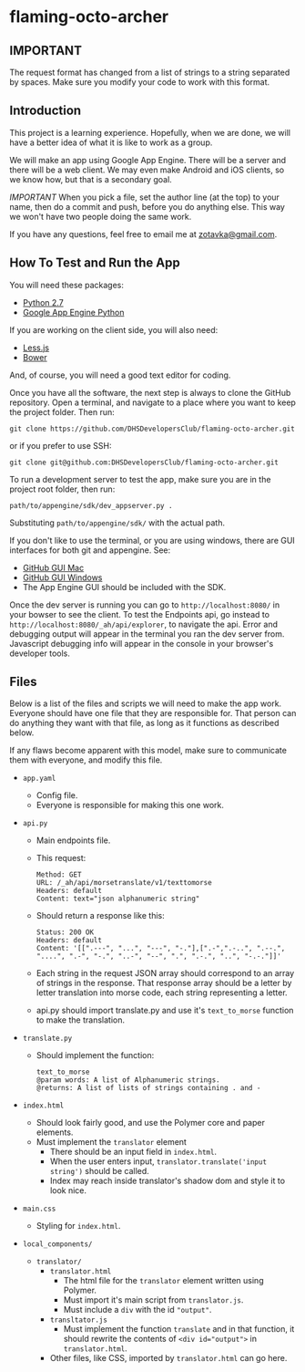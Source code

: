 flaming-octo-archer
===================

IMPORTANT
---------
The request format has changed from a list of strings to a string separated by
spaces. Make sure you modify your code to work with this format.

Introduction
------------

This project is a learning experience.  Hopefully, when we are done, we will
have a better idea of what it is like to work as a group.

We will make an app using Google App Engine.  There will be a server and there
will be a web client.  We may even make Android and iOS clients, so we know
how, but that is a secondary goal.

*IMPORTANT*
When you pick a file, set the author line (at the top) to your name, then do
a commit and push, before you do anything else.  This way we won't have two
people doing the same work.

If you have any questions, feel free to email me at 
[zotavka@gmail.com](mailto:zotavka@gmail.com).

How To Test and Run the App
-------------------

You will need these packages:

-   [Python 2.7](https://www.python.org/downloads/release/python-278/)
-   [Google App Engine Python](https://cloud.google.com/appengine/downloads)

If you are working on the client side, you will also need:

-   [Less.js](http://lesscss.org/#using-less-installation)
-   [Bower](http://bower.io/#install-bower)

And, of course, you will need a good text editor for coding.

Once you have all the software, the next step is always to clone the GitHub 
repository.  Open a terminal, and navigate to a place where you want to keep
the project folder.  Then run:

    git clone https://github.com/DHSDevelopersClub/flaming-octo-archer.git

or if you prefer to use SSH:
    
    git clone git@github.com:DHSDevelopersClub/flaming-octo-archer.git

To run a development server to test the app, make sure you are in the project
root folder, then run:

    path/to/appengine/sdk/dev_appserver.py .

Substituting `path/to/appengine/sdk/` with the actual path.

If you don't like to use the terminal, or you are using windows, there are
GUI interfaces for both git and appengine. See:

-   [GitHub GUI Mac](https://mac.github.com/)
-   [GitHub GUI Windows](https://windows.github.com/)
-   The App Engine GUI should be included with the SDK.

Once the dev server is running you can go to `http://localhost:8080/` in your
bowser to see the client.  To test the Endpoints api, go instead to 
`http://localhost:8080/_ah/api/explorer`, to navigate the api.  Error and 
debugging output will appear in the terminal you ran the dev server from.
Javascript debugging info will appear in the console in your browser's 
developer tools.

Files
-----

Below is a list of the files and scripts we will need to make the app work.
Everyone should have one file that they are responsible for.  That person can
do anything they want with that file, as long as it functions as described 
below.

If any flaws become apparent with this model, make sure to communicate them
with everyone, and modify this file.

-   `app.yaml` 
    -   Config file.
    -   Everyone is responsible for making this one work.

-   `api.py`
    -   Main endpoints file.
    -   This request:
            
            Method: GET
            URL: /_ah/api/morsetranslate/v1/texttomorse
            Headers: default
            Content: text="json alphanumeric string"

    -   Should return a response like this:
            
            Status: 200 OK
            Headers: default
            Content: '[[".---", "...", "---", "-."],[".-",".-..", ".--.", "....", ".-", "-.", "..-", "--", ".", ".-.", "..", "-.-."]]'

    -   Each string in the request JSON array should correspond to an array
        of strings in the response.  That response array should be a letter
        by letter translation into morse code, each string representing a 
        letter.

    -   api.py should import translate.py and use it's `text_to_morse` function
        to make the translation.

-   `translate.py`
    -   Should implement the function:

            text_to_morse
            @param words: A list of Alphanumeric strings.
            @returns: A list of lists of strings containing . and -

-   `index.html`
    -   Should look fairly good, and use the Polymer core and paper elements.
    -   Must implement the `translator` element
        -   There should be an input field in `index.html`.
        -   When the user enters input, `translator.translate('input string')`
            should be called.
        -   Index may reach inside translator's shadow dom and style it to
            look nice.
-   `main.css`
    -   Styling for `index.html`.

-   `local_components/`
    -   `translator/`
        -   `translator.html`
            -   The html file for the `translator` element written using 
                Polymer.
            -   Must import it's main script from `translator.js`.
            -   Must include a `div` with the id `"output"`.
        -   `transltator.js`
            -   Must implement the function `translate` and in that function,
                it should rewrite the contents of `<div id="output">` in
                `translator.html`.
        -   Other files, like CSS, imported by `translator.html` can go here.
